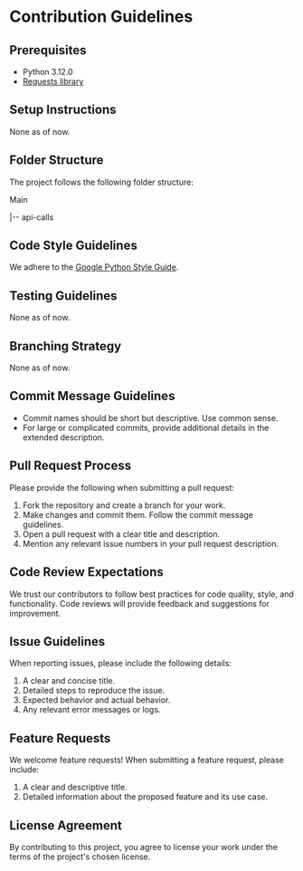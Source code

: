 # Contribution Guidelines

## Prerequisites

- Python 3.12.0
- [Requests library](https://docs.python-requests.org/en/latest/)

## Setup Instructions

None as of now.

## Folder Structure

The project follows the following folder structure:

Main

|-- api-calls

## Code Style Guidelines

We adhere to the [Google Python Style Guide](https://google.github.io/styleguide/pyguide.html).

## Testing Guidelines

None as of now.

## Branching Strategy

None as of now.

## Commit Message Guidelines

- Commit names should be short but descriptive. Use common sense.
- For large or complicated commits, provide additional details in the extended description.

## Pull Request Process

Please provide the following when submitting a pull request:

1. Fork the repository and create a branch for your work.
2. Make changes and commit them. Follow the commit message guidelines.
3. Open a pull request with a clear title and description.
4. Mention any relevant issue numbers in your pull request description.

## Code Review Expectations

We trust our contributors to follow best practices for code quality, style, and functionality. Code reviews will provide feedback and suggestions for improvement.

## Issue Guidelines

When reporting issues, please include the following details:

1. A clear and concise title.
2. Detailed steps to reproduce the issue.
3. Expected behavior and actual behavior.
4. Any relevant error messages or logs.

## Feature Requests

We welcome feature requests! When submitting a feature request, please include:

1. A clear and descriptive title.
2. Detailed information about the proposed feature and its use case.

## License Agreement

By contributing to this project, you agree to license your work under the terms of the project's chosen license.
